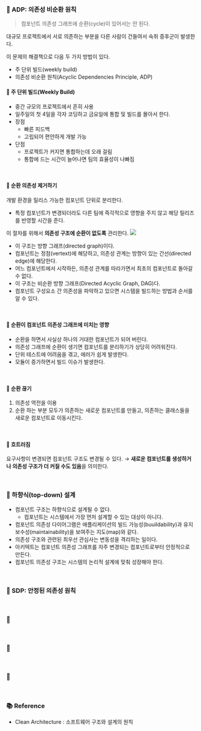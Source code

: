### 📕 ADP: 의존성 비순환 원칙

> 컴포넌트 의존성 그래프에 순환(cycle)이 있어서는 안 된다.

대규모 프로젝트에서 서로 의존하는 부분을 다른 사람이 건들여서 숙취 증후군이 발생한다.

이 문제의 해결책으로 다음 두 가지 방법이 있다.

- 주 단위 빌드(weekly build)
- 의존성 비순환 원칙(Acyclic Dependencies Principle, ADP)

#### 📍 주 단위 빌드(Weekly Build)

- 중간 규모의 프로젝트에서 흔히 사용
- 일주일의 첫 4일을 각자 코딩하고 금요일에 통합 및 빌드를 몰아서 한다.
- 장점
  - 빠른 피드백
  - 고립되어 편안하게 개발 가능
- 단점
  - 프로젝트가 커지면 통합하는데 오래 걸림
  - 통합에 드는 시간이 늘어나면 팀의 효율성이 나빠짐

<br>


#### 📍 순환 의존성 제거하기
개발 환경을 릴리스 가능한 컴포넌트 단위로 분리한다.
 - 특정 컴포넌트가 변경되더라도 다른 팀에 즉각적으로 영향을 주지 않고 해당 릴리즈를 반영할 시간을 준다.
 
 
이 절차를 위해서 **의존성 구조에 순환이 없도록** 관리한다.
![](https://velog.velcdn.com/images/hellojihyoung/post/403f5960-0a8a-41f7-9dc7-130f623c2768/image.png)

- 이 구조는 방향 그래프(directed graph)이다.
- 컴포넌트는 정점(vertext)에 해당하고, 의존성 관계는 방향이 있는 간선(directed edge)에 해당한다.
- 어느 컴포넌트에서 시작하든, 의존성 관계를 따라가면서 최초의 컴포넌트로 돌아갈 수 없다.
- 이 구조는 비순환 방향 그래프(Directed Acyclic Graph, DAG)다.
- 컴포넌트 구성요소 간 의존성을 파악하고 있으면 시스템을 빌드하는 방법과 순서를 알 수 있다.

<br>

#### 📍 순환이 컴포넌트 의존성 그래프에 미치는 영향
- 순환을 하면서 사실상 하나의 거대한 컴포넌트가 되어 버린다.
- 의존성 그래프에 순환이 생기면 컴포넌트를 분리하기가 상당히 어려워진다.
- 단위 테스트에 어려움을 겪고, 에러가 쉽게 발생한다.
- 모듈이 증가하면서 빌드 이슈가 발생한다.

<br>

#### 📍 순환 끊기

1. 의존성 역전을 이용
2. 순환 하는 부분 모두가 의존하는 새로운 컴포넌트를 만들고, 의존하는 클래스들을 새로운 컴포넌트로 이동시킨다.

<br>

#### 📍 흐트러짐

요구사항이 변경되면 컴포넌트 구조도 변경될 수 있다.
 → **새로운 컴포넌트를 생성하거나 의존성 구조가 더 커질 수도 있음**을 의미한다.

<br>


### 📗 하향식(top-down) 설계
- 컴포넌트 구조는 하향식으로 설계될 수 없다.
  - 컴포넌트는 시스템에서 가장 먼저 설계할 수 있는 대상이 아니다.
- 컴포넌트 의존성 다이어그램은 애플리케이션의 빌드 가능성(buuildability)과 유지보수성(maintainability)을 보여주는 지도(map)와 같다.
- 의존성 구조와 관련된 최우선 관심사는 변동성을 격리하는 일이다.
- 아키텍트는 컴포넌트 의존성 그래프를 자주 변경되는 컴포넌트로부터 안정적으로 만든다.
- 컴포넌트 의존성 구조는 시스템의 논리적 설계에 맞춰 성장해야 한다.

<br>

### 📙 SDP: 안정된 의존성 원칙

<br>

### 📘 


<br>

### 📒 


<br>


### 📕 


<br>




### 📚 Reference
- Clean Architecture : 소프트웨어 구조와 설계의 원칙
